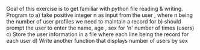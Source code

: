 Goal of this exercise is to get familiar with python file reading & writing.
Program to
a) take positive integer n as input from the user , where n being the number of user profiles we need to maintain a record for
b) should prompt the user to enter the name, age , sex for 'n' number of times (users)
c) Store the user information in a file where each line being the record for each user
d) Write another function that displays number of users by sex

